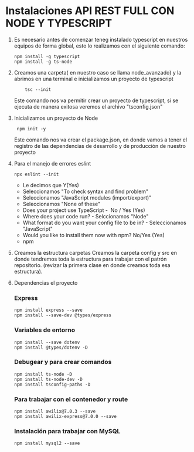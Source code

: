 # Instalaciones API REST FULL CON NODE Y TYPESCRIPT

1. Es necesario antes de comenzar teneg instalado typescript en nuestros equipos de forma global, esto lo realizamos con el siguiente comando: 
    ```
    npm install -g typescript
    npm install -g ts-node
    ```

2. Creamos una carpeta( en nuestro caso se llama node_avanzado) y la abrimos en una terminal e inicializamos un proyecto de typescript

    ```
        tsc --init
    ```
    
    Este comando nos va permitir crear un proyecto de typescript, si se ejecuta de manera exitosa veremos el archivo "tsconfig.json"

3. Inicializamos un proyecto de Node
   ```
    npm init -y
   ```
   Este comando nos va crear el package.json, en donde vamos a tener el registro de las dependencias de desarrollo y de producción de nuestro proyecto

4. Para el manejo de errores eslint
    ```
    npx eslint --init
   ```
     - Le decimos que Y(Yes)
     - Seleccionamos "To check syntax and find problem"
     -  Seleccionamos "JavaScript modules (import/export)"
     -  Seleccionamos "None of these"
     - Does your project use TypeScript -  No / Yes (Yes)
     - Where does your code run? - Selccionamos "Node"
     - What format do you want your config file to be in? - Seleccionamos "JavaScript"
     - Would you like to install them now with npm? No/Yes (Yes)
     - npm 



5. Creamos la estructura carpetas
   Creamos la carpeta config y src en donde tendremos toda la estructura para trabajar con el patrón repositorio. (revizar la primera clase en donde creamos toda esa estructura).

6. Dependencias el proyecto
   
   ### Express
   ```
   npm install express --save
   npm install --save-dev @types/express
   ```

   ### Variables de entorno
   ```
   npm install --save dotenv
   npm install @types/dotenv -D
   ```

   ### Debugear y para crear comandos
    ```
  	npm install ts-node -D
  	npm install ts-node-dev -D
  	npm install tsconfig-paths -D
    ```

   ### Para trabajar con el contenedor y route
   ```
   npm install awilix@7.0.3 --save
   npm install awilix-express@7.0.0 --save
   ```
   ### Instalación para trabajar con MySQL
   ```
   npm install mysql2 --save
   ```